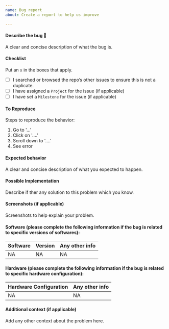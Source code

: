 ```yaml
---
name: Bug report
about: Create a report to help us improve

---
```


#### Describe the bug :bug:
A clear and concise description of what the bug is.

#### Checklist
Put an `x` in the boxes that apply.
- [ ] I searched or browsed the repo’s other issues to ensure this is not a duplicate.
- [ ] I have assigned a `Project` for the issue (if applicable)
- [ ] I have set a `Milestone` for the issue (if applicable)

#### To Reproduce
Steps to reproduce the behavior:
1. Go to '...'
2. Click on '....'
3. Scroll down to '....'
4. See error

#### Expected behavior
A clear and concise description of what you expected to happen.

#### Possible Implementation
Describe if ther any solution to this problem which you know.

#### Screenshots (if applicable)
Screenshots to help explain your problem.

#### Software (please complete the following information if the bug is related to specific versions of softwares):
| Software |  Version      |  Any other info  |
|:----------|:-------------|:------|
| NA |  NA | NA |

#### Hardware (please complete the following information if the bug is related to specific hardware configuration):
| Hardware Configuration |  Any other info  |
|:----------|:------|
| NA |  NA |

#### Additional context (if applicable)
Add any other context about the problem here.
